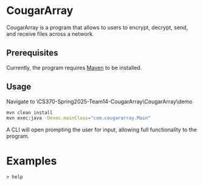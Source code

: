 # CougarArray

CougarArray is a program that allows to users to encrypt, decrypt, send, and receive files across a network.

## Prerequisites
Currently, the program requires [Maven](https://maven.apache.org/download.cgi) to be installed.

## Usage

Navigate to \CS370-Spring2025-Team14-CougarArray\CougarArray\demo

```bash
mvn clean install
mvn exec:java -Dexec.mainClass="com.cougararray.Main"
```
A CLI will open prompting the user for input, allowing full functionality to the program.

# Examples
```
> help

```